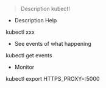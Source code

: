 
> Description kubectl

- Description Help

kubectl xxx


- See events of what happening

kubectl get events


- Monitor

kubectl export HTTPS_PROXY=:5000


